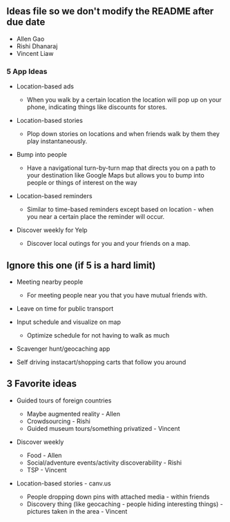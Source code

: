 ## Ideas file so we don't modify the README after due date

* Allen Gao
* Rishi Dhanaraj
* Vincent Liaw

### 5 App Ideas

* Location-based ads
  *  When you walk by a certain location the location will pop up on your phone, indicating things like discounts for stores.

* Location-based stories
  *  Plop down stories on locations and when friends walk by them they play instantaneously.

* Bump into people
  *  Have a navigational turn-by-turn map that directs you on a path to your destination like Google Maps but allows you to bump into people or things of interest on the way

* Location-based reminders
  *  Similar to time-based reminders except based on location - when you near a certain place the reminder will occur.
    
* Discover weekly for Yelp
  *  Discover local outings for you and your friends on a map.

## Ignore this one (if 5 is a hard limit)

* Meeting nearby people
  * For meeting people near you that you have mutual friends with.

* Leave on time for public transport

* Input schedule and visualize on map
  * Optimize schedule for not having to walk as much

* Scavenger hunt/geocaching app

* Self driving instacart/shopping carts that follow you around

## 3 Favorite ideas

* Guided tours of foreign countries
  * Maybe augmented reality - Allen
  * Crowdsourcing - Rishi
  * Guided museum tours/something privatized - Vincent

* Discover weekly
  * Food - Allen
  * Social/adventure events/activity discoverability - Rishi
  * TSP - Vincent

* Location-based stories - canv.us
  * People dropping down pins with attached media - within friends
  * Discovery thing (like geocaching - people hiding interesting things) - pictures taken in the area - Vincent

